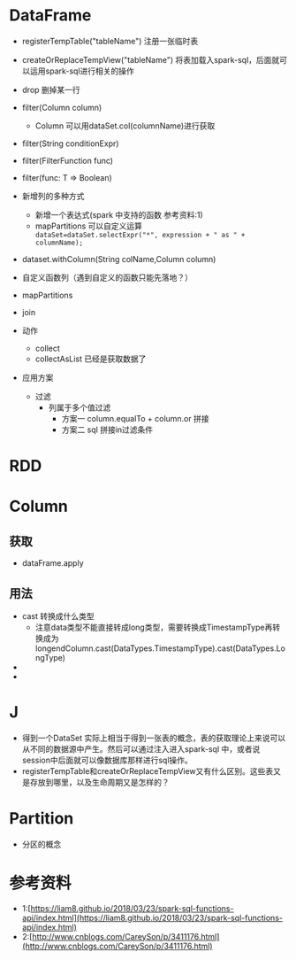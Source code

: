 # DataFrame
+ registerTempTable("tableName") 注册一张临时表
+ createOrReplaceTempView("tableName") 将表加载入spark-sql，后面就可以运用spark-sql进行相关的操作
+ drop 删掉某一行
+ filter(Column column)
   + Column 可以用dataSet.col(columnName)进行获取
+ filter(String conditionExpr)
+ filter(FilterFunction func)
+ filter(func: T => Boolean)

+ 新增列的多种方式
   + 新增一个表达式(spark 中支持的函数 参考资料:1)
   + mapPartitions 可以自定义运算
   `        dataSet=dataSet.selectExpr("*", expression + " as " + columnName);
  `
+ dataset.withColumn(String colName,Column column)
+ 自定义函数列（遇到自定义的函数只能先落地？）

+ mapPartitions
+ join

+ 动作
    + collect
    + collectAsList 已经是获取数据了

+ 应用方案
   + 过滤
       + 列属于多个值过滤
          + 方案一 column.equalTo + column.or 拼接
          + 方案二 sql 拼接in过滤条件

# RDD

# Column
## 获取
+ dataFrame.apply
## 用法
+ cast 转换成什么类型
    + 注意data类型不能直接转成long类型，需要转换成TimestampType再转换成为longendColumn.cast(DataTypes.TimestampType).cast(DataTypes.LongType)
+ 
+ 


# J
+ 得到一个DataSet<Row> 实际上相当于得到一张表的概念，表的获取理论上来说可以从不同的数据源中产生。然后可以通过注入进入spark-sql 中，或者说session中后面就可以像数据库那样进行sql操作。
+ registerTempTable和createOrReplaceTempView又有什么区别。这些表又是存放到哪里，以及生命周期又是怎样的？

# Partition
+ 分区的概念


# 参考资料
+ 1:[https://liam8.github.io/2018/03/23/spark-sql-functions-api/index.html](https://liam8.github.io/2018/03/23/spark-sql-functions-api/index.html)
+ 2:[http://www.cnblogs.com/CareySon/p/3411176.html](http://www.cnblogs.com/CareySon/p/3411176.html)